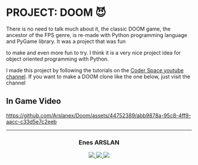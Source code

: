 # PROJECT: DOOM 😈
There is no need to talk much about it, the classic DOOM game, the ancestor of the FPS genre, 
is re-made with Python programming language and PyGame library. It was a project that was fun 

to make and even more fun to try. I think it is a very nice project idea for object oriented 
programming with Python.

I made this project by following the tutorials on the [Coder Space youtube channel](https://www.youtube.com/@CoderSpaceChannel). 
If you want to make a DOOM clone like the one below, just visit the channel

## In Game Video 

https://github.com/Arslanex/Doom/assets/44752389/abb9878a-95c8-4ff9-aacc-c33d5e7c2eeb

***
<h3 align="center"> Enes ARSLAN </h3>
<p align="center">
<a href="https://www.instagram.com/_enes.arslan_/?next=%2F">
<img src="https://img.shields.io/badge/Instagram-000000?style=for-the-badge&logo=instagram&logoColor=white"/>
<a href="https://www.linkedin.com/in/enesars/">
<img src="https://img.shields.io/badge/LinkedIn-000000?style=for-the-badge&logo=linkedin&logoColor=white"/>
<a href="https://github.com/Arslanex">
<img src="https://img.shields.io/badge/GitHub-000000?style=for-the-badge&logo=github&logoColor=white"/ >
</p>
